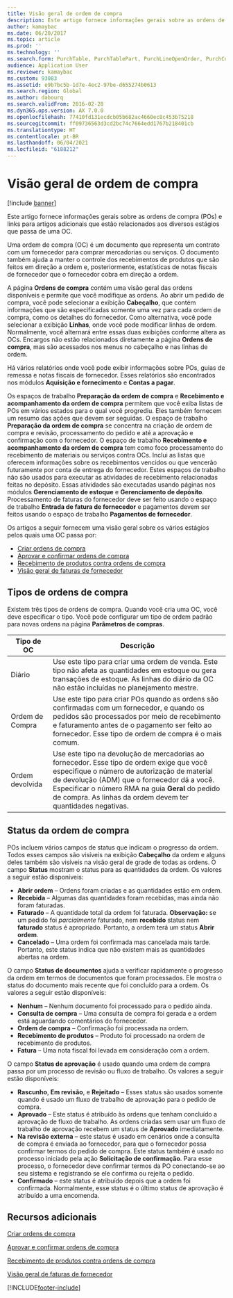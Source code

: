 ```yaml
---
title: Visão geral de ordem de compra
description: Este artigo fornece informações gerais sobre as ordens de compra (POs) e links para artigos adicionais que estão relacionados aos diversos estágios que passa de uma OC.
author: kamaybac
ms.date: 06/20/2017
ms.topic: article
ms.prod: ''
ms.technology: ''
ms.search.form: PurchTable, PurchTablePart, PurchLineOpenOrder, PurchConfirmationRequestJournal
audience: Application User
ms.reviewer: kamaybac
ms.custom: 93083
ms.assetid: e9b7bc5b-1d7e-4ec2-97be-d655274b0613
ms.search.region: Global
ms.author: dabourq
ms.search.validFrom: 2016-02-28
ms.dyn365.ops.version: AX 7.0.0
ms.openlocfilehash: 77410fd131ecdcb05b682ac4660ec8c453b75218
ms.sourcegitcommit: ff09736563d3cd2bc74c7664edd1767b218401cb
ms.translationtype: HT
ms.contentlocale: pt-BR
ms.lasthandoff: 06/04/2021
ms.locfileid: "6188212"
---
```

# <a name="purchase-order-overview"></a>Visão geral de ordem de compra

[!include [banner](../includes/banner.md)]

Este artigo fornece informações gerais sobre as ordens de compra (POs) e links para artigos adicionais que estão relacionados aos diversos estágios que passa de uma OC.

Uma ordem de compra (OC) é um documento que representa um contrato com um fornecedor para comprar mercadorias ou serviços. O documento também ajuda a manter o controle dos recebimentos de produtos que são feitos em direção a ordem e, posteriormente, estatísticas de notas fiscais de fornecedor que o fornecedor cobra em direção a ordem.  

A página **Ordens de compra** contém uma visão geral das ordens disponíveis e permite que você modifique as ordens. Ao abrir um pedido de compra, você pode selecionar a exibição **Cabeçalho**, que contém informações que são especificadas somente uma vez para cada ordem de compra, como os detalhes do fornecedor. Como alternativa, você pode selecionar a exibição **Linhas**, onde você pode modificar linhas de ordem. Normalmente, você alternará entre essas duas exibições conforme altera as OCs. Encargos não estão relacionados diretamente a página **Ordens de compra**, mas são acessados nos menus no cabeçalho e nas linhas de ordem.  

Há vários relatórios onde você pode exibir informações sobre POs, guias de remessa e notas fiscais de fornecedor. Esses relatórios são encontrados nos módulos **Aquisição e fornecimento** e **Contas a pagar**.  

Os espaços de trabalho **Preparação da ordem de compra** e **Recebimento e acompanhamento da ordem de compra** permitem que você exiba listas de POs em vários estados para o qual você progrediu. Eles também fornecem um resumo das ações que devem ser seguidas. O espaço de trabalho **Preparação da ordem de compra** se concentra na criação de ordem de compra e revisão, processamento do pedido e até a aprovação e confirmação com o fornecedor. O espaço de trabalho **Recebimento e acompanhamento da ordem de compra** tem como foco processamento do recebimento de materiais ou serviços contra OCs. Inclui as listas que oferecem informações sobre os recebimentos vencidos ou que vencerão futuramente por conta de entrega do fornecedor. Estes espaços de trabalho não são usados para executar as atividades de recebimento relacionadas feitas no depósito. Essas atividades são executadas usando páginas nos módulos **Gerenciamento de estoque** e **Gerenciamento de depósito**. Processamento de faturas do fornecedor deve ser feito usando o espaço de trabalho **Entrada de fatura de fornecedor** e pagamentos devem ser feitos usando o espaço de trabalho **Pagamentos de fornecedor**.  

Os artigos a seguir fornecem uma visão geral sobre os vários estágios pelos quais uma OC passa por:

-   [Criar ordens de compra](purchase-order-creation.md)
-   [Aprovar e confirmar ordens de compra](purchase-order-approval-confirmation.md)
-   [​Recebimento de produtos contra ordens de compra​](product-receipt-against-purchase-orders.md)
-   [​Visão geral de faturas de fornecedor​](../../finance/accounts-payable/vendor-invoices-overview.md)

## <a name="types-of-purchase-orders"></a>Tipos de ordens de compra
Existem três tipos de ordens de compra. Quando você cria uma OC, você deve especificar o tipo. Você pode configurar um tipo de ordem padrão para novas ordens na página **Parâmetros de compras**.

| Tipo de OC        | Descrição                                                                                                                                                                                                                                                                           |
|----------------|---------------------------------------------------------------------------------------------------------------------------------------------------------------------------------------------------------------------------------------------------------------------------------------|
| Diário        | Use este tipo para criar uma ordem de venda. Este tipo não afeta as quantidades em estoque ou gera transações de estoque. As linhas do diário da OC não estão incluídas no planejamento mestre.                                                                                                       |
| Ordem de Compra | Use este tipo para criar POs quando as ordens são confirmadas com um fornecedor, e quando os pedidos são processados por meio de recebimento e faturamento antes de o pagamento ser feito ao fornecedor. Esse tipo de ordem de compra é o mais comum.                                                                          |
| Ordem devolvida | Use este tipo na devolução de mercadorias ao fornecedor. Esse tipo de ordem exige que você especifique o número de autorização de material de devolução (ADM) que o fornecedor dá a você. Especificar o número RMA na guia **Geral** do pedido de compra. As linhas da ordem devem ter quantidades negativas. |

## <a name="purchase-order-statuses"></a>Status da ordem de compra
POs incluem vários campos de status que indicam o progresso da ordem. Todos esses campos são visíveis na exibição **Cabeçalho** da ordem e alguns deles também são visíveis na visão geral de grade de todas as ordens. O campo **Status** mostram o status para as quantidades da ordem. Os valores a seguir estão disponíveis:

-   **Abrir ordem** – Ordens foram criadas e as quantidades estão em ordem.
-   **Recebida** – Algumas das quantidades foram recebidas, mas ainda não foram faturadas.
-   **Faturado** – A quantidade total da ordem foi faturada. **Observação:** se um pedido foi *parcialmente* faturado, nem **recebido** status nem **faturado** status é apropriado. Portanto, a ordem terá um status **Abrir ordem**.
-   **Cancelado** – Uma ordem foi confirmada mas cancelada mais tarde. Portanto, este status indica que não existem mais as quantidades abertas na ordem.

O campo **Status de documentos** ajuda a verificar rapidamente o progresso da ordem em termos de documentos que foram processados. Ele mostra o status do documento mais recente que foi concluído para a ordem. Os valores a seguir estão disponíveis:

-   **Nenhum** – Nenhum documento foi processado para o pedido ainda.
-   **Consulta de compra** – Uma consulta de compra foi gerada e a ordem está aguardando comentários do fornecedor.
-   **Ordem de compra** – Confirmação foi processada na ordem.
-   **Recebimento de produtos** – Produto foi processado na ordem de recebimento de produtos.
-   **Fatura** – Uma nota fiscal foi levada em consideração com a ordem.

O campo **Status de aprovação** é usado quando uma ordem de compra passa por um processo de revisão ou fluxo de trabalho. Os valores a seguir estão disponíveis:

-   **Rascunho**, **Em revisão**, e **Rejeitado** – Esses status são usados somente quando é usado um fluxo de trabalho de aprovação para o pedido de compra.
-   **Aprovado** – Este status é atribuído às ordens que tenham concluído a aprovação de fluxo de trabalho. As ordens criadas sem usar um fluxo de trabalho de aprovação recebem um status de **Aprovado** imediatamente.
-   **Na revisão externa** – este status é usado em cenários onde a consulta de compra é enviada ao fornecedor, para que o fornecedor possa confirmar termos do pedido de compra. Este status também é usado no processo iniciado pela ação **Solicitação de confirmação**. Para esse processo, o fornecedor deve confirmar termos da PO conectando-se ao seu sistema e registrando se ele confirma ou rejeita o pedido.
-   **Confirmado** – este status é atribuído depois que a ordem foi confirmada. Normalmente, esse status é o último status de aprovação é atribuído a uma encomenda.


## <a name="additional-resources"></a>Recursos adicionais

[Criar ordens de compra](purchase-order-creation.md)

[Aprovar e confirmar ordens de compra](purchase-order-approval-confirmation.md)

[​Recebimento de produtos contra ordens de compra​](product-receipt-against-purchase-orders.md)

[​Visão geral de faturas de fornecedor​](../../finance/accounts-payable/vendor-invoices-overview.md)





[!INCLUDE[footer-include](../../includes/footer-banner.md)]